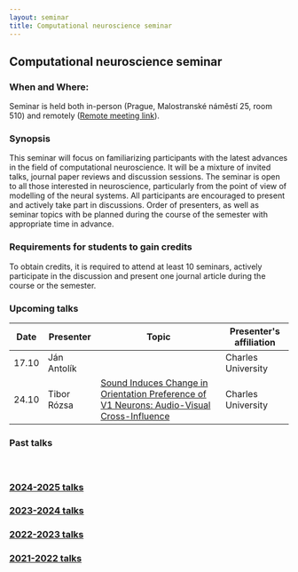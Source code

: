 ```yaml
---
layout: seminar
title: Computational neuroscience seminar
---
```


## Computational neuroscience seminar 

### When and Where: 

Seminar is held  both in-person (Prague, Malostranské náměstí 25, room 510) and remotely ([Remote meeting link](https://cuni-cz.zoom.us/j/95047534877)).

### Synopsis

This seminar will focus on familiarizing participants with the latest advances in the field of computational neuroscience. It will be a mixture of invited talks, journal paper reviews and discussion sessions. The seminar is open to all those interested in neuroscience, particularly from the point of view of modelling of the neural systems.
All participants are encouraged to present and actively take part in discussions. Order of presenters, as well as seminar topics with be planned during the course of the semester with appropriate time in advance.

### Requirements for students to gain credits

To obtain credits, it is required to attend at least 10 seminars, actively participate in the discussion and present one journal article during the course or the semester.

### Upcoming talks

|Date| Presenter | Topic  |  Presenter's affiliation |
|-------|---------------------------------|----|----| 
|17.10   | Ján Antolík |  | Charles University |
|24.10   | Tibor Rózsa | [Sound Induces Change in Orientation Preference of V1 Neurons: Audio-Visual Cross-Influence](https://www.sciencedirect.com/science/article/abs/pii/S0306452219300594) | Charles University |




### Past talks
<!-- 
|Date| Presenter |Topic  | Presenter's affiliation |
|----|---------- |------|-------------------------| -->

#### &nbsp;
### [2024-2025 talks](./compneuroseminar2024.html)
### [2023-2024 talks](./compneuroseminar2023.html)
### [2022-2023 talks](./compneuroseminar2022.html)
### [2021-2022 talks](./compneuroseminar2021.html)
